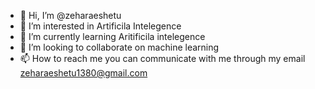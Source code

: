 - 👋 Hi, I’m @zeharaeshetu
- 👀 I’m interested in Artificila Intelegence 
- 🌱 I’m currently learning Aritificila intelegence
- 💞️ I’m looking to collaborate on machine learning
- 📫 How to reach me you can communicate with me through my email zeharaeshetu1380@gmail.com

<!---
zeharaeshetu/zeharaeshetu is a ✨ special ✨ repository because its `README.md` (this file) appears on your GitHub profile.
You can click the Preview link to take a look at your changes.
--->
